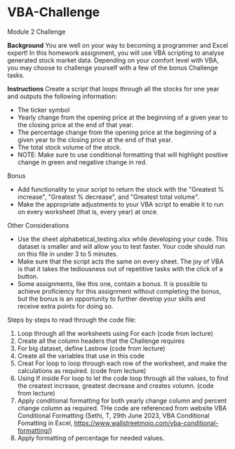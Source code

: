 # VBA-Challenge
Module 2 Challenge

**Background**
  You are well on your way to becoming a programmer and Excel expert! In this homework assignment, you will use VBA scripting to analyse    generated stock market data. Depending on your comfort level with VBA, you may choose to challenge yourself with a few of the bonus       Challenge tasks.

**Instructions**
  Create a script that loops through all the stocks for one year and outputs the following information:
  - The ticker symbol
  - Yearly change from the opening price at the beginning of a given year to the closing price at the end of that year.
  - The percentage change from the opening price at the beginning of a given year to the closing price at the end of that year.
  - The total stock volume of the stock.
  - NOTE: Make sure to use conditional formatting that will highlight positive change in green and negative change in red.

Bonus

  - Add functionality to your script to return the stock with the "Greatest % increase", "Greatest % decrease", and "Greatest total           volume".  
  - Make the appropriate adjustments to your VBA script to enable it to run on every worksheet (that is, every year) at once.

Other Considerations

  - Use the sheet alphabetical_testing.xlsx while developing your code. This dataset is smaller and will allow you to test faster. Your       code should run on this file in under 3 to 5 minutes.
  - Make sure that the script acts the same on every sheet. The joy of VBA is that it takes the tediousness out of repetitive tasks with      the click of a button.
  - Some assignments, like this one, contain a bonus. It is possible to achieve proficiency for this assignment without completing the        bonus, but the bonus is an opportunity to further develop your skills and receive extra points for doing so.

Steps by steps to read through the code file:
1. Loop through all the worksheets using For each (code from lecture)
2. Create all the column headers that the Challenge requires
3. For big dataset, define Lastrow (code from lecture)
4. Create all the variables that use in this code
5. Creat For loop to loop through each row of the worksheet, and make the calculations as required. (code from lecture)
6. Using If inside For loop to let the code loop through all the values, to find the createst increase, greatest decrease and creates volumn. (code from lecture)
7. Apply conditional formatting for both yearly change column and percent change column as required. THe code are referenced from website VBA Conditional Formatting (Sethi, T, 29th June 2023, VBA Conditional Fomatting in Excel, https://www.wallstreetmojo.com/vba-conditional-formatting/)
8. Apply formatting of percentage for needed values. 
